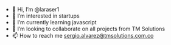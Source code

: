 - 👋 Hi, I’m @laraser1
- 👀 I’m interested in startups
- 🌱 I’m currently learning javascript
- 💞️ I’m looking to collaborate on all projects from TM Solutions
- 📫 How to reach me sergio.alvarez@tmsolutions.com.co

<!---
laraser1/laraser1 is a ✨ special ✨ repository because its `README.md` (this file) appears on your GitHub profile.
You can click the Preview link to take a look at your changes.
--->
